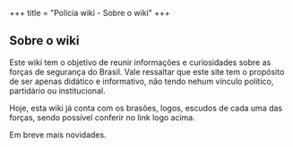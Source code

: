 +++
title = "Polícia wiki - Sobre o wiki"
+++

## Sobre o wiki

Este wiki tem o objetivo de reunir informações e curiosidades sobre as forças de segurança do Brasil.
Vale ressaltar que este site tem o propósito de ser apenas didático e informativo, não tendo nehum vínculo político, partidário ou institucional.

Hoje, esta wiki já conta com os brasões, logos, escudos de cada uma das forças, sendo possível conferir no link logo acima.

Em breve mais novidades.